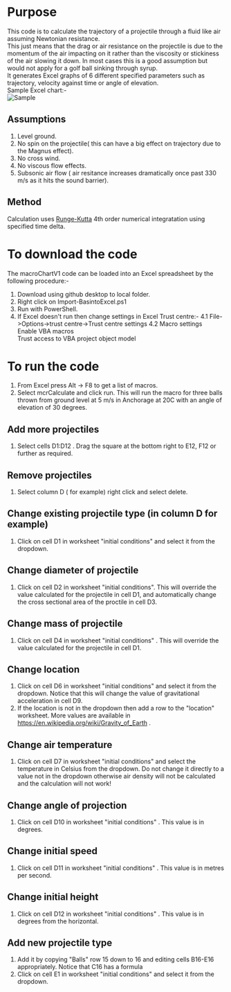 # Purpose
This code is to calculate the trajectory of a projectile through a fluid like air assuming Newtonian resistance.  
This just means that the drag or air resistance on the projectile is due to the momentum of the air impacting on it rather than the viscosity or stickiness of the air slowing it down. In most cases this is a good assumption but would not apply for a golf ball sinking through syrup.  
It generates Excel graphs of 6 different specified parameters such as trajectory, velocity against time or angle of elevation.  
Sample Excel chart:-  
![Sample](https://user-images.githubusercontent.com/107402485/173411195-b0fc2301-5ba9-4c0d-ae15-452db96618b3.PNG)

## Assumptions
1. Level ground.
2. No spin on the projectile( this can have a big effect on trajectory due to the Magnus effect).
3. No cross wind.
4. No viscous flow effects.
5. Subsonic air flow ( air resitance increases dramatically once past 330 m/s as it hits the sound barrier).

## Method
Calculation uses [Runge-Kutta](https://en.wikipedia.org/wiki/Runge%E2%80%93Kutta_methods) 4th order numerical integratation using specified time delta.

# To download the code
The macroChartV1 code can be loaded into an Excel spreadsheet by the following procedure:-

1. Download using github desktop to local folder.
2. Right click on Import-BasintoExcel.ps1  
3. Run with PowerShell.  
4. If Excel doesn't run then change settings in Excel Trust centre:-
4.1 File->Options->trust centre->Trust centre settings
4.2 Macro settings  
	Enable VBA macros  
	Trust access to VBA project object model  

# To run the code
1. From Excel press Alt -> F8 to get a list of macros. 
2. Select mcrCalculate and click run. This will run the macro for three balls thrown from ground level at 5 m/s in Anchorage at 20C with an angle of elevation of 30 degrees.

## Add more projectiles 
1. Select cells  D1:D12 . Drag the square at the bottom right to E12, F12 or further as required. 

## Remove projectiles
1. Select column D ( for example) right click and select delete.

## Change existing projectile type (in column D for example)
1. Click on cell D1 in worksheet "initial conditions" and select it from the dropdown.

## Change diameter of projectile 
1. Click on cell D2 in worksheet "initial conditions". This will override the value calculated for the projectile in cell D1, and automatically change the cross sectional area of the proctile in cell D3. 

## Change mass of projectile 
1. Click on cell D4 in worksheet "initial conditions" . This will override the value calculated for the projectile in cell D1.

## Change location
1. Click on cell D6 in worksheet "initial conditions" and select it from the dropdown. 
Notice that this will change the value of gravitational acceleration in cell D9.  
2. If the location is not in the dropdown then add a row to the "location" worksheet. More values are available in https://en.wikipedia.org/wiki/Gravity_of_Earth .

## Change air temperature
1. Click on cell D7 in worksheet "initial conditions" and select the temperature in Celsius from the dropdown. Do not change it directly to a value not in the dropdown otherwise air density will not be calculated and the calculation will not work!

## Change angle of projection
1. Click on cell D10 in worksheet "initial conditions" . This value is in degrees.

## Change initial speed
1. Click on cell D11 in worksheet "initial conditions" . This value is in metres per second.

## Change initial height
1. Click on cell D12 in worksheet "initial conditions" . This value is in degrees from the horizontal.

## Add new projectile type
1. Add it by copying "Balls" row 15 down to 16 and editing cells B16-E16 appropriately. Notice that C16 has a formula
2. Click on cell E1 in worksheet "initial conditions" and select it from the dropdown.
